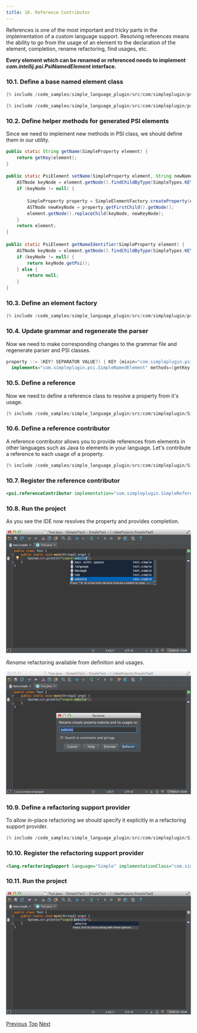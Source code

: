 ```yaml
---
title: 10. Reference Contributor
---
```



References is one of the most important and tricky parts in the implementation of a custom language support.
Resolving references means the ability to go from the usage of an element to the declaration of the element, completion, rename refactoring, find usages, etc.

**Every element which can be renamed or referenced needs to implement *com.intellij.psi.PsiNamedElement* interface.**

### 10.1. Define a base named element class

```java
{% include /code_samples/simple_language_plugin/src/com/simpleplugin/psi/SimpleNamedElement.java %}
```

```java
{% include /code_samples/simple_language_plugin/src/com/simpleplugin/psi/impl/SimpleNamedElementImpl.java %}
```

### 10.2. Define helper methods for generated PSI elements

Since we need to implement new methods in PSI class, we should define them in our utility.

```java
public static String getName(SimpleProperty element) {
    return getKey(element);
}

public static PsiElement setName(SimpleProperty element, String newName) {
    ASTNode keyNode = element.getNode().findChildByType(SimpleTypes.KEY);
    if (keyNode != null) {

        SimpleProperty property = SimpleElementFactory.createProperty(element.getProject(), newName);
        ASTNode newKeyNode = property.getFirstChild().getNode();
        element.getNode().replaceChild(keyNode, newKeyNode);
    }
    return element;
}

public static PsiElement getNameIdentifier(SimpleProperty element) {
    ASTNode keyNode = element.getNode().findChildByType(SimpleTypes.KEY);
    if (keyNode != null) {
        return keyNode.getPsi();
    } else {
        return null;
    }
}
```

### 10.3. Define an element factory

```java
{% include /code_samples/simple_language_plugin/src/com/simpleplugin/psi/SimpleElementFactory.java %}
```

### 10.4. Update grammar and regenerate the parser

Now we need to make corresponding changes to the grammar file and regenerate parser and PSI classes.

```java
property ::= (KEY? SEPARATOR VALUE?) | KEY {mixin="com.simpleplugin.psi.impl.SimpleNamedElementImpl"
  implements="com.simpleplugin.psi.SimpleNamedElement" methods=[getKey getValue getName setName getNameIdentifier]}
```

### 10.5. Define a reference

Now we need to define a reference class to resolve a property from it's usage.

```java
{% include /code_samples/simple_language_plugin/src/com/simpleplugin/SimpleReference.java %}
```

### 10.6. Define a reference contributor

A reference contributor allows you to provide references from elements in other languages such as Java to elements in your language.
Let's contribute a reference to each usage of a property.

```java
{% include /code_samples/simple_language_plugin/src/com/simpleplugin/SimpleReferenceContributor.java %}
```

### 10.7. Register the reference contributor

```xml
<psi.referenceContributor implementation="com.simpleplugin.SimpleReferenceContributor"/>
```

### 10.8. Run the project

As you see the IDE now resolves the property and provides completion.

![Reference Contributor](img/reference_contributor.png)

*Rename* refactoring available from definition and usages.

![Rename](img/rename.png)

### 10.9. Define a refactoring support provider

To allow in-place refactoring we should specify it explicitly in a refactoring support provider.

```java
{% include /code_samples/simple_language_plugin/src/com/simpleplugin/SimpleRefactoringSupportProvider.java %}
```

### 10.10. Register the refactoring support provider

```xml
<lang.refactoringSupport language="Simple" implementationClass="com.simpleplugin.SimpleRefactoringSupportProvider"/>
```

### 10.11. Run the project

![In Place Rename](img/in_place_rename.png)

[Previous](completion_contributor.md)
[Top](/tutorials/custom_language_support_tutorial.md)
[Next](find_usages_provider.md)



